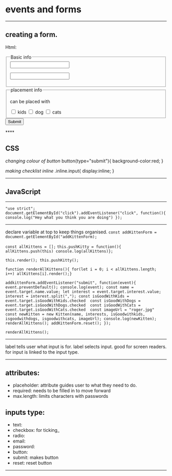 # events and forms

---

## creating a form.

Html:

<form id="addKittenForm"> 
<fieldset>
<legend>Basic info</legend>
<label for="nameInput"></label> 
<input type="text" id="nameInput" name="name">

<label for="interestInput"></label>
<input type="text" id="interestInput" name="interests">

</fieldset>
<fieldset>
<legend>
placement info
</legend>
<p>can be placed with</p>
<label class="inlineLabel">
<input type="checkbox" id="goodWithKids" Name="kids">
kids
<input type="checkbox" id="goodWithdog" Name="dog">
dog
<input type="checkbox" id="goodWithcats" Name="cats">
cats
</fieldset>
<button type="submit">Submit</button>
</form>
****

## CSS

_changing colour of button_
button(type="submit"){
background-color:red;
}

_making checklist inline_
.inline.input{
display:inline;
}

---

## JavaScript

---

`"use strict";
document.getElementById("click").addEventListener("click", function(){
    console.log("Hey what you think you are doing")
});
`

---

declare variable at top to keep things organised.
`const addKittenForm = document.getElementById("addKittenForm);`

`const allKittens = [];`
`this.pushKitty = function(){
    allKittens.push(this)
    console.log(allKittens)};`

`this.render();
this.pushKitty();`

`function renderAllKittens(){
for(let i = 0; i < allKittens.length; i++)
allKittens[i].render();}`

`addkittenForm.addEventListener("submit", function(event){ 
event.preventDefault();
console.log(event);
const name = event.target.name.value;
let interest = event.target.interest.value;
interest = interest.split(",");
const isGoodWithKids = event.target.isGoodWithKids.checked 
const isGoodWithDogs = event.target.isGoodWithDogs.checked 
const isGoodWithCats = event.target.isGoodWithCats.checked 
const imageUrl = "roger.jpg"
const newKitten = new Kitten(name, interests, isGoodwithkids, isgoodwithdogs, isgoodwithcats, imageUrl);
console.log(newKitten);
renderAllKittens();
addKittenForm.reset();
});`

`renderAllKittens();`

---

label tells user what input is for.
label selects input. good for screen readers. for input is linked to the input type.

---

## attributes:

- placeholder: attribute guides user to what they need to do.
- required: needs to be filled in to move forward
- max.length: limits characters with passwords

## inputs type:

- text:
- checkbox: for ticking\_
- radio:
- email:
- password:
- button:
- submit: makes button
- reset: reset button

---
